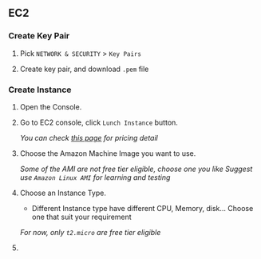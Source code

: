 ## EC2

### Create Key Pair

1. Pick `NETWORK & SECURITY` > `Key Pairs`

2. Create key pair, and download `.pem` file

### Create Instance

1. Open the Console.

2. Go to EC2 console, click `Lunch Instance` button.

    *You can check [this page](http://aws.amazon.com/cn/ec2/pricing/) for pricing detail*

3. Choose the Amazon Machine Image you want to use.

    *Some of the AMI are not free tier eligible, choose one you like*
    *Suggest use `Amazon Linux AMI` for learning and testing*

4. Choose an Instance Type.

    * Different Instance type have different CPU, Memory, disk... Choose one that suit your requirement

    *For now, only `t2.micro` are free tier eligible*

5. 